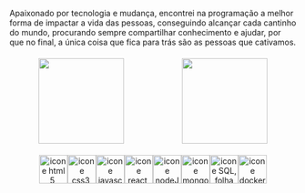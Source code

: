   <p>Apaixonado por tecnologia e mudança, encontrei na programação a melhor forma de impactar a vida das pessoas, conseguindo alcançar cada cantinho do mundo, procurando sempre compartilhar conhecimento e ajudar, por que no final, a única coisa que fica para trás são as pessoas que cativamos.</p>
<div align=center style="display: flex; justify-content: space-around; margin-top: 20px">
    <img height="150em" src="https://github-readme-stats.vercel.app/api?username=juniorzanoni&show_icons=true&theme=dark&include_all_commits=true&count_private=true"/>
    <img height="150em" src="https://github-readme-stats.vercel.app/api/top-langs/?username=juniorzanoni&layout=compact&langs_count=7&theme=dark"/>
</div>
<div align=center style="display: flex; justify-content: center; align-itens: center; margin-top: 20px">
  <img align="center" alt="icone html 5, escudo com o número 5" height="50" width="50" src="https://cdn.icon-icons.com/icons2/2107/PNG/128/file_type_html_icon_130541.png" />
  <img align="center" alt="icone css3, escudo com número 3" height="50" width="50" src="https://cdn.icon-icons.com/icons2/2107/PNG/512/file_type_css_icon_130661.png" />
  <img align="center" alt="icone javascript, quadrado amarelo escrito js" height="50" width="50" src="https://cdn.icon-icons.com/icons2/2107/PNG/512/file_type_js_official_icon_130509.png" />
  <img align="center" alt="icone react, atomo em azul" height="50" width="50" src="https://cdn.icon-icons.com/icons2/2415/PNG/512/react_original_logo_icon_146374.png" />
  <img align="center" alt="icone nodeJs, losangulo verde com as letras js" height="50" width="50" src="https://cdn.icon-icons.com/icons2/2107/PNG/512/file_type_node_icon_130301.png" />
  <img align="center" alt="icone mongoDB, escrito mongodb e uma folha verde" height="50" width="50" src="https://cdn.icon-icons.com/icons2/2415/PNG/512/mongodb_plain_wordmark_logo_icon_146423.png" />
  <img align="center" alt="icone SQL, folha de papel escrita sql" height="50" width="50" src="https://cdn.icon-icons.com/icons2/2236/PNG/512/file_sql_format_type_icon_134681.png" />
  <img align="center" alt="icone docker, balei coma varios containers nas costas" height="50" width="50" src="https://cdn.icon-icons.com/icons2/2699/PNG/512/docker_tile_logo_icon_168248.png" />
</div>
